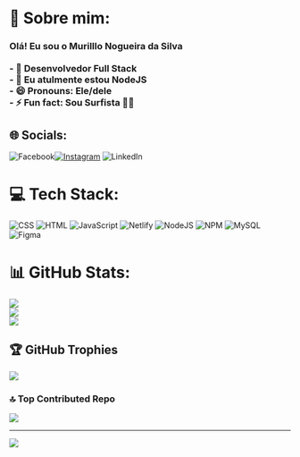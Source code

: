 # 💫 Sobre mim:
### Olá! Eu sou o Murilllo Nogueira da Silva<br><br>- 🔭 Desenvolvedor Full Stack <br>- 🌱 Eu atulmente estou NodeJS<br>- 😄 Pronouns: Ele/dele<br>- ⚡ Fun fact: Sou Surfista 🏄‍♀️

## 🌐 Socials:
![Facebook](https://img.shields.io/badge/Facebook-%231877F2.svg?logo=Facebook&logoColor=white)[![Instagram](https://img.shields.io/badge/Instagram-%23E4405F.svg?logo=Instagram&logoColor=white)](https://instagram.com/muri_ns1) ![LinkedIn](https://img.shields.io/badge/LinkedIn-%230077B5.svg?logo=linkedin&logoColor=white)

# 💻 Tech Stack:
![CSS](https://img.shields.io/badge/css-%231572B6.svg?style=for-the-badge&logo=css3&logoColor=white) ![HTML](https://img.shields.io/badge/html-%23E34F26.svg?style=for-the-badge&logo=html5&logoColor=white) ![JavaScript](https://img.shields.io/badge/javascript-%23323330.svg?style=for-the-badge&logo=javascript&logoColor=%23F7DF1E) ![Netlify](https://img.shields.io/badge/netlify-%23000000.svg?style=for-the-badge&logo=netlify&logoColor=#00C7B7) ![NodeJS](https://img.shields.io/badge/node.js-6DA55F?style=for-the-badge&logo=node.js&logoColor=white) ![NPM](https://img.shields.io/badge/NPM-%23000000.svg?style=for-the-badge&logo=npm&logoColor=white) ![MySQL](https://img.shields.io/badge/mysql-%2300f.svg?style=for-the-badge&logo=mysql&logoColor=white) 	![Figma](https://img.shields.io/badge/figma-%23F24E1E.svg?style=for-the-badge&logo=figma&logoColor=white)
# 📊 GitHub Stats:
![](https://github-readme-stats.vercel.app/api?username=murillonsilva&theme=radical&hide_border=true&include_all_commits=true&count_private=true)<br/>
![](https://github-readme-streak-stats.herokuapp.com/?user=murillonsilva&theme=radical&hide_border=true)<br/>
![](https://github-readme-stats.vercel.app/api/top-langs/?username=murillonsilva&theme=radical&hide_border=true&include_all_commits=true&count_private=true&layout=compact)

## 🏆 GitHub Trophies
![](https://github-profile-trophy.vercel.app/?username=murillonsilva&theme=radical&no-frame=true&no-bg=false&margin-w=4)

### 🔝 Top Contributed Repo
![](https://github-contributor-stats.vercel.app/api?username=murillonsilva&limit=5&theme=radical&combine_all_yearly_contributions=true)

---
[![](https://visitcount.itsvg.in/api?id=murillonsilva&icon=6&color=7)](https://visitcount.itsvg.in)

<!-- Proudly created with GPRM ( https://gprm.itsvg.in ) -->
